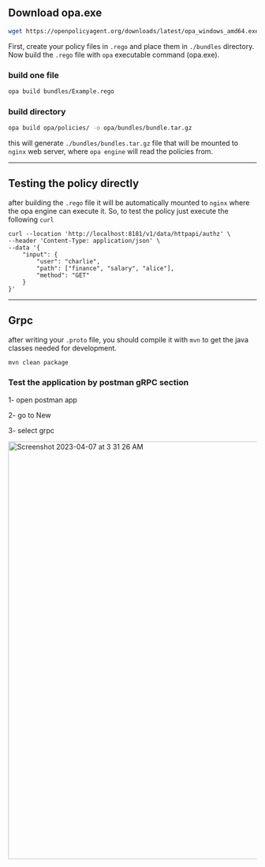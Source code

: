 ## Download opa.exe

```sh
wget https://openpolicyagent.org/downloads/latest/opa_windows_amd64.exe
```

First, create your policy files in `.rego` and place them in `./bundles` directory.
Now build the `.rego` file with `opa` executable command (opa.exe).

### build one file
```sh
opa build bundles/Example.rego
```

### build directory
```sh
opa build opa/policies/ -o opa/bundles/bundle.tar.gz
```

this will generate `./bundles/bundles.tar.gz` file that will be mounted to `nginx` web server, where `opa engine` will read the policies from.

---
## Testing the policy directly

after building the `.rego` file it will be automatically mounted to `nginx` where the opa engine can execute it.
So, to test the policy just execute the following `curl`
```shell
curl --location 'http://localhost:8181/v1/data/httpapi/authz' \
--header 'Content-Type: application/json' \
--data '{
    "input": {
        "user": "charlie",
        "path": ["finance", "salary", "alice"],
        "method": "GET"
    }
}'
```
---
## Grpc

after writing your `.proto` file, you should compile it with `mvn` to get the java classes needed for development.

```sh
mvn clean package
```


### Test the application by postman gRPC section
1- open postman app

2- go to New

3- select grpc

<img width="847" alt="Screenshot 2023-04-07 at 3 31 26 AM" src="https://user-images.githubusercontent.com/46426188/230517112-d4e2b12f-c7cf-460b-a777-b014aed0071a.png">
